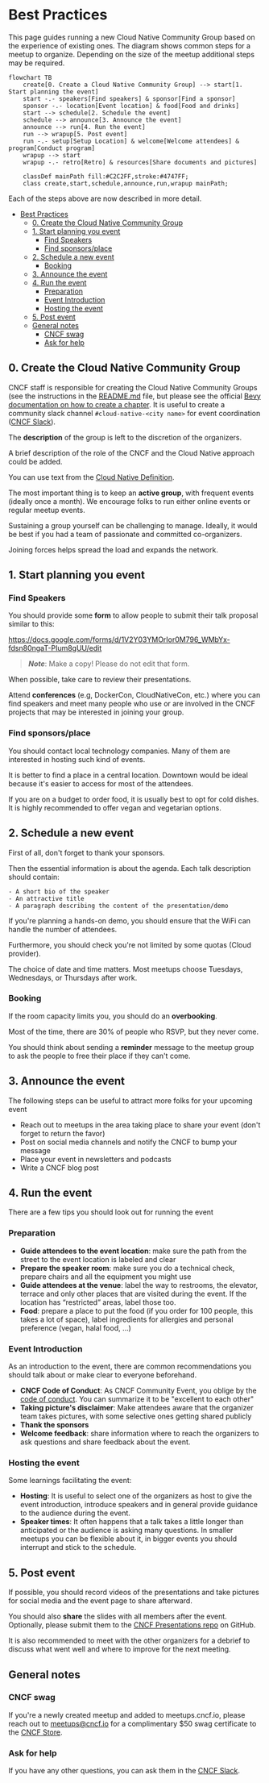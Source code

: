 # Best Practices

This page guides running a new Cloud Native Community Group based on the experience of existing ones.
The diagram shows common steps for a meetup to organize.
Depending on the size of the meetup additional steps may be required.

```mermaid
flowchart TB
    create[0. Create a Cloud Native Community Group] --> start[1. Start planning the event]
    start -.- speakers[Find speakers] & sponsor[Find a sponsor]
    sponsor -.- location[Event location] & food[Food and drinks]
    start --> schedule[2. Schedule the event]
    schedule --> announce[3. Announce the event]
    announce --> run[4. Run the event]
    run --> wrapup[5. Post event]
    run -.- setup[Setup Location] & welcome[Welcome attendees] & program[Conduct program]
    wrapup --> start
    wrapup -.- retro[Retro] & resources[Share documents and pictures]

    classDef mainPath fill:#C2C2FF,stroke:#4747FF;
    class create,start,schedule,announce,run,wrapup mainPath;
```

Each of the steps above are now described in more detail.

- [Best Practices](#best-practices)
  - [0. Create the Cloud Native Community Group](#0-create-the-cloud-native-community-group)
  - [1. Start planning you event](#1-start-planning-you-event)
    - [Find Speakers](#find-speakers)
    - [Find sponsors/place](#find-sponsorsplace)
  - [2. Schedule a new event](#2-schedule-a-new-event)
    - [Booking](#booking)
  - [3. Announce the event](#3-announce-the-event)
  - [4. Run the event](#4-run-the-event)
    - [Preparation](#preparation)
    - [Event Introduction](#event-introduction)
    - [Hosting the event](#hosting-the-event)
  - [5. Post event](#5-post-event)
  - [General notes](#general-notes)
    - [CNCF swag](#cncf-swag)
    - [Ask for help](#ask-for-help)


## 0. Create the Cloud Native Community Group

CNCF staff is responsible for creating the Cloud Native Community Groups (see the instructions in the [README.md](../README.md) file, but please see the official [Bevy documentation on how to create a chapter](https://help.bevylabs.com/article/454-create-a-chapter).
It is useful to create a community slack channel `#cloud-native-<city name>` for event coordination ([CNCF Slack](https://app.slack.com/client/T08PSQ7BQ/C015WPLD3F1)).

The **description** of the group is left to the discretion of the organizers.

A brief description of the role of the CNCF and the Cloud Native approach could be added.

You can use text from the [Cloud Native Definition](https://github.com/cncf/toc/blob/master/DEFINITION.md).

The most important thing is to keep an **active group**, with frequent events (ideally once a month). We encourage folks to run either online events or regular meetup events.

Sustaining a group yourself can be challenging to manage. Ideally, it would be best if you had a team of passionate and committed co-organizers.

Joining forces helps spread the load and expands the network.

## 1. Start planning you event

### Find Speakers

You should provide some **form** to allow people to submit their talk proposal similar to this:

https://docs.google.com/forms/d/1V2Y03YMOrIor0M796_WMbYx-fdsn80ngaT-PIum8gUU/edit

> **_Note_**: Make a copy! Please do not edit that form.

When possible, take care to review their presentations.

Attend **conferences** (e.g, DockerCon, CloudNativeCon, etc.) where you can find speakers and meet many people who use or are involved in the CNCF projects that may be interested in joining your group.

### Find sponsors/place

You should contact local technology companies. Many of them are interested in hosting such kind of events.

It is better to find a place in a central location. Downtown would be ideal because it's easier to access for most of the attendees.

If you are on a budget to order food, it is usually best to opt for cold dishes. It is highly recommended to offer vegan and vegetarian options.

## 2. Schedule a new event

First of all, don't forget to thank your sponsors.

Then the essential information is about the agenda. Each talk description should contain:

```
- A short bio of the speaker
- An attractive title
- A paragraph describing the content of the presentation/demo
```

If you're planning a hands-on demo, you should ensure that the WiFi can handle the number of attendees.

Furthermore, you should check you're not limited by some quotas (Cloud provider).

The choice of date and time matters. Most meetups choose Tuesdays, Wednesdays, or Thursdays after work.

### Booking

If the room capacity limits you, you should do an **overbooking**.

Most of the time, there are 30% of people who RSVP, but they never come.

You should think about sending a **reminder** message to the meetup group to ask the people to free their place if they can't come.

## 3. Announce the event

The following steps can be useful to attract more folks for your upcoming event

- Reach out to meetups in the area taking place to share your event (don't forget to return the favor)
- Post on social media channels and notify the CNCF to bump your message
- Place your event in newsletters and podcasts
- Write a CNCF blog post


## 4. Run the event

There are a few tips you should look out for running the event

### Preparation
- **Guide attendees to the event location**: make sure the path from the street to the event location is labeled and clear
- **Prepare the speaker room**: make sure you do a technical check, prepare chairs and all the equipment you might use
- **Guide attendees at the venue**: label the way to restrooms, the elevator, terrace and only other places that are visited during the event. If the location has “restricted” areas, label those too.
- **Food**: prepare a place to put the food (if you order for 100 people, this takes a lot of space), label ingredients for allergies and personal preference (vegan, halal food, …)

### Event Introduction

As an introduction to the event, there are common recommendations you should talk about or make clear to everyone beforehand.

- **CNCF Code of Conduct**: As CNCF Community Event, you oblige by the [code of conduct](https://www.cncf.io/conduct/). You can summarize it to be "excellent to each other"
- **Taking picture's disclaimer**: Make attendees aware that the organizer team takes pictures, with some selective ones getting shared publicly
- **Thank the sponsors**
- **Welcome feedback**: share information where to reach the organizers to ask questions and share feedback about the event.

### Hosting the event

Some learnings facilitating the event:

- **Hosting**: It is useful to select one of the organizers as host to give the event introduction, introduce speakers and in general provide guidance to the audience during the event.
- **Speaker times**: It often happens that a talk takes a little longer than anticipated or the audience is asking many questions. In smaller meetups you can be flexible about it, in bigger events you should interrupt and stick to the schedule.

## 5. Post event

If possible, you should record videos of the presentations and take pictures for social media and the event page to share afterward.

You should also **share** the slides with all members after the event. Optionally, please submit them to the [CNCF Presentations repo](https://github.com/cncf/presentations) on GitHub.

It is also recommended to meet with the other organizers for a debrief to discuss what went well and where to improve for the next meeting.

## General notes

### CNCF swag

If you're a newly created meetup and added to meetups.cncf.io, please reach out to meetups@cncf.io for a complimentary $50 swag certificate to the [CNCF Store](https://store.cncf.io).

### Ask for help

If you have any other questions, you can ask them in the [CNCF Slack](https://app.slack.com/client/T08PSQ7BQ/C015WPLD3F1).
